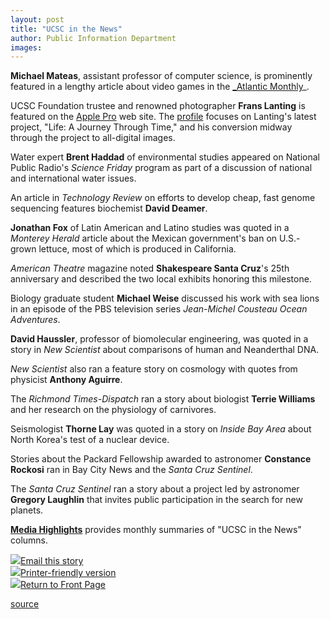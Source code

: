 ```yaml
---
layout: post
title: "UCSC in the News"
author: Public Information Department
images:
---
```


**Michael Mateas**, assistant professor of computer science, is prominently featured in a lengthy article about video games in the [_Atlantic Monthly][1]_.

UCSC Foundation trustee and renowned photographer **Frans Lanting** is featured on the [Apple Pro][2] web site. The [profile][3] focuses on Lanting's latest project, "Life: A Journey Through Time," and his conversion midway through the project to all-digital images.

Water expert **Brent Haddad** of environmental studies appeared on National Public Radio's _Science Friday_ program as part of a discussion of national and international water issues.

An article in _Technology Review_ on efforts to develop cheap, fast genome sequencing features biochemist **David Deamer**.

**Jonathan Fox** of Latin American and Latino studies was quoted in a _Monterey Herald_ article about the Mexican government's ban on U.S.-grown lettuce, most of which is produced in California.

_American Theatre_ magazine noted **Shakespeare Santa Cruz**'s 25th anniversary and described the two local exhibits honoring this milestone.

Biology graduate student **Michael Weise** discussed his work with sea lions in an episode of the PBS television series _Jean-Michel Cousteau Ocean Adventures_.

**David Haussler**, professor of biomolecular engineering, was quoted in a story in _New Scientist_ about comparisons of human and Neanderthal DNA.

_New Scientist_ also ran a feature story on cosmology with quotes from physicist **Anthony Aguirre**.

The _Richmond Times-Dispatch_ ran a story about biologist **Terrie Williams** and her research on the physiology of carnivores.

Seismologist **Thorne Lay** was quoted in a story on _Inside Bay Area_ about North Korea's test of a nuclear device.

Stories about the Packard Fellowship awarded to astronomer **Constance Rockosi** ran in Bay City News and the _Santa Cruz Sentinel_.

The _Santa Cruz Sentinel_ ran a story about a project led by astronomer **Gregory Laughlin** that invites public participation in the search for new planets.

[ **Media Highlights**][4] provides monthly summaries of "UCSC in the News" columns.

![][5][Email this story][6]  
![][5][Printer-friendly version  
][7]![][5][Return to Front Page][8]

[1]: http://www.theatlantic.com/doc/200610u/rauch-interview
[2]: http://www.apple.com/pro/
[3]: http://www.apple.com/pro/profiles/lanting/
[4]: http://www.ucsc.edu/news_events/media_highlights
[5]: ../../images/bulletarrow.gif
[6]: javascript:url();document.f1.submit();
[7]: javascript:popUp();
[8]: http://currents.ucsc.edu/

[source](http://www1.ucsc.edu/currents/06-07/10-16/news.asp "Permalink to news")
